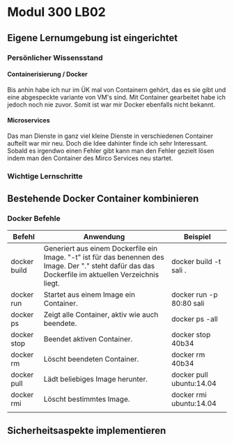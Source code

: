 # Modul 300 LB02

## Eigene Lernumgebung ist eingerichtet

### Persönlicher Wissensstand

#### Containerisierung / Docker

Bis anhin habe ich nur im ÜK mal von Containern gehört, das es sie gibt und eine abgespeckte variante von VM's sind. Mit Container gearbeitet habe ich jedoch noch nie zuvor. Somit ist war mir Docker ebenfalls nicht bekannt.

#### Microservices

Das man Dienste in ganz viel kleine Dienste in verschiedenen Container aufteilt war mir neu. Doch die Idee dahinter finde ich sehr Interessant. Sobald es irgendwo einen Fehler gibt kann man den Fehler gezielt lösen indem man den Container des Mirco Services neu startet.

### Wichtige Lernschritte



## Bestehende Docker Container kombinieren



### Docker Befehle



| Befehl       | Anwendung                                                    | Beispiel                 |
| ------------ | ------------------------------------------------------------ | ------------------------ |
| docker build | Generiert aus einem Dockerfile ein Image. "-t" ist für das benennen des Image. Der "." steht dafür das das Dockerfile im aktuellen Verzeichnis liegt. | docker build -t sali .   |
| docker run   | Startet aus einem Image ein Container.                       | docker run -p 80:80 sali |
| docker ps    | Zeigt alle Container, aktiv wie auch beendete.               | docker ps -all           |
| docker stop  | Beendet aktiven Container.                                   | docker stop 40b34        |
| docker rm    | Löscht beendeten Container.                                  | docker rm  40b34         |
| docker pull  | Lädt beliebiges Image herunter.                              | docker pull ubuntu:14.04 |
| docker rmi   | Löscht bestimmtes Image.                                     | docker rmi ubuntu:14.04  |
|              |                                                              |                          |



## Sicherheitsaspekte implementieren

